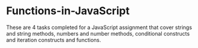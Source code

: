 # Functions-in-JavaScript
These are 4 tasks completed for a JavaScript assignment that cover strings and string methods, numbers and number methods, conditional constructs and iteration constructs and functions. 

